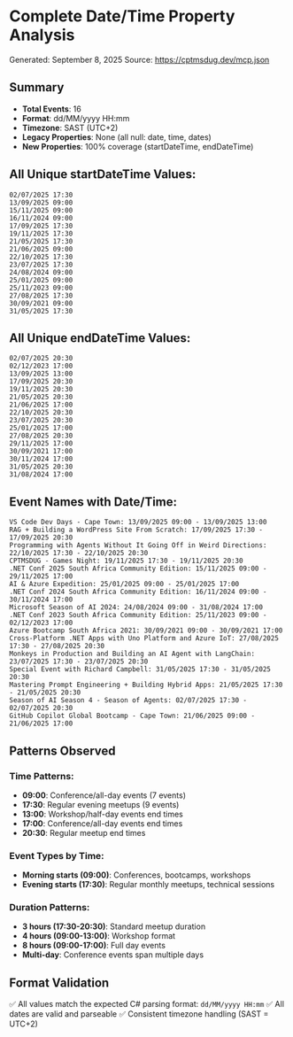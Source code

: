 # Complete Date/Time Property Analysis

Generated: September 8, 2025
Source: https://cptmsdug.dev/mcp.json

## Summary

- **Total Events**: 16
- **Format**: dd/MM/yyyy HH:mm
- **Timezone**: SAST (UTC+2)
- **Legacy Properties**: None (all null: date, time, dates)
- **New Properties**: 100% coverage (startDateTime, endDateTime)

## All Unique startDateTime Values:
```
02/07/2025 17:30
13/09/2025 09:00
15/11/2025 09:00
16/11/2024 09:00
17/09/2025 17:30
19/11/2025 17:30
21/05/2025 17:30
21/06/2025 09:00
22/10/2025 17:30
23/07/2025 17:30
24/08/2024 09:00
25/01/2025 09:00
25/11/2023 09:00
27/08/2025 17:30
30/09/2021 09:00
31/05/2025 17:30
```

## All Unique endDateTime Values:
```
02/07/2025 20:30
02/12/2023 17:00
13/09/2025 13:00
17/09/2025 20:30
19/11/2025 20:30
21/05/2025 20:30
21/06/2025 17:00
22/10/2025 20:30
23/07/2025 20:30
25/01/2025 17:00
27/08/2025 20:30
29/11/2025 17:00
30/09/2021 17:00
30/11/2024 17:00
31/05/2025 20:30
31/08/2024 17:00
```

## Event Names with Date/Time:
```
VS Code Dev Days - Cape Town: 13/09/2025 09:00 - 13/09/2025 13:00
RAG + Building a WordPress Site From Scratch: 17/09/2025 17:30 - 17/09/2025 20:30
Programming with Agents Without It Going Off in Weird Directions: 22/10/2025 17:30 - 22/10/2025 20:30
CPTMSDUG - Games Night: 19/11/2025 17:30 - 19/11/2025 20:30
.NET Conf 2025 South Africa Community Edition: 15/11/2025 09:00 - 29/11/2025 17:00
AI & Azure Expedition: 25/01/2025 09:00 - 25/01/2025 17:00
.NET Conf 2024 South Africa Community Edition: 16/11/2024 09:00 - 30/11/2024 17:00
Microsoft Season of AI 2024: 24/08/2024 09:00 - 31/08/2024 17:00
.NET Conf 2023 South Africa Community Edition: 25/11/2023 09:00 - 02/12/2023 17:00
Azure Bootcamp South Africa 2021: 30/09/2021 09:00 - 30/09/2021 17:00
Cross-Platform .NET Apps with Uno Platform and Azure IoT: 27/08/2025 17:30 - 27/08/2025 20:30
Monkeys in Production and Building an AI Agent with LangChain: 23/07/2025 17:30 - 23/07/2025 20:30
Special Event with Richard Campbell: 31/05/2025 17:30 - 31/05/2025 20:30
Mastering Prompt Engineering + Building Hybrid Apps: 21/05/2025 17:30 - 21/05/2025 20:30
Season of AI Season 4 - Season of Agents: 02/07/2025 17:30 - 02/07/2025 20:30
GitHub Copilot Global Bootcamp - Cape Town: 21/06/2025 09:00 - 21/06/2025 17:00
```

## Patterns Observed

### Time Patterns:
- **09:00**: Conference/all-day events (7 events)
- **17:30**: Regular evening meetups (9 events)
- **13:00**: Workshop/half-day events end times
- **17:00**: Conference/all-day events end times
- **20:30**: Regular meetup end times

### Event Types by Time:
- **Morning starts (09:00)**: Conferences, bootcamps, workshops
- **Evening starts (17:30)**: Regular monthly meetups, technical sessions

### Duration Patterns:
- **3 hours (17:30-20:30)**: Standard meetup duration
- **4 hours (09:00-13:00)**: Workshop format
- **8 hours (09:00-17:00)**: Full day events
- **Multi-day**: Conference events span multiple days

## Format Validation
✅ All values match the expected C# parsing format: `dd/MM/yyyy HH:mm`
✅ All dates are valid and parseable
✅ Consistent timezone handling (SAST = UTC+2)
